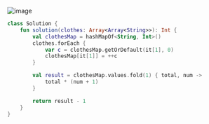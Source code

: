 ![image](https://github.com/koreaIT-study/programmers/assets/67637716/edd0822d-c2af-46f3-aa67-4fd986a10f61)


``` kotlin
class Solution {
    fun solution(clothes: Array<Array<String>>): Int {
        val clothesMap = hashMapOf<String, Int>()
        clothes.forEach {
            var c = clothesMap.getOrDefault(it[1], 0)
            clothesMap[it[1]] = ++c
        }

        val result = clothesMap.values.fold(1) { total, num ->
            total * (num + 1)
        }

        return result - 1
    }
}

```
